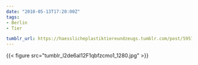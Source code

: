 ```yaml
---
date: "2010-05-13T17:20:00Z"
tags:
- Berlin
- Tier

tumblr_url: https://haesslicheplastiktiereundzeugs.tumblr.com/post/595738798
---
```

{{< figure src="tumblr_l2de6aI12F1qbfzcmo1_1280.jpg" >}}
